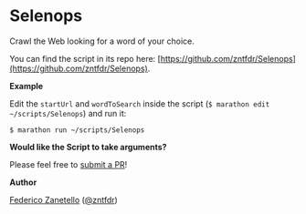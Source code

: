 # Selenops

Crawl the Web looking for a word of your choice.

You can find the script in its repo here: [https://github.com/zntfdr/Selenops](https://github.com/zntfdr/Selenops).

**Example**

Edit the `startUrl` and `wordToSearch` inside the script (`
$ marathon edit ~/scripts/Selenops
`) and run it:

```
$ marathon run ~/scripts/Selenops
```

**Would like the Script to take arguments?**

Please feel free to [submit a PR](https://github.com/zntfdr/Selenops)!

**Author**

[Federico Zanetello](https://github.com/zntfdr) ([@zntfdr](https://twitter.com/zntfdr))
